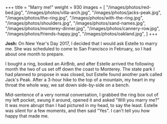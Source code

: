 +++
title = "Marry me!"
weight = 930
images = [
  "/images/photos/red-bed.jpg",
  "/images/photos/villa-arch.jpg",
  "/images/photos/jacks-peak.jpg",
  "/images/photos/the-ring.jpg",
  "/images/photos/with-the-ring.jpg",
  "/images/photos/shoulders.jpg",
  "/images/photos/sand-names.jpg",
  "/images/photos/monterey-dinner.jpg",
  "/images/photos/cannery-row.jpg",
  "/images/photos/friends-happy.jpg",
  "/images/photos/oakland.jpg",
]
+++

**Josh:** On New Year's Day 2017, I decided that I would ask Estelle to marry me. She was scheduled to come to San Francisco in February, so I had about one month to prepare.

I bought a ring, booked an AirBnb, and after Estelle arrived the following month the two of us set off down the coast to Monterey. The state park I had planned to propose in was closed, but Estelle found another park called Jack's Peak. After a 3-hour hike to the top of a mountain, my heart in my throat the whole way, we sat down side-by-side on a bench.

Mid-sentence of a very normal conversation, I grabbed the ring box out of my left pocket, swung it around, opened it and asked "Will you marry me?" It was more abrupt than I had pictured in my head, to say the least. Estelle was silent for a few moments, and then said "Yes". I can't tell you how happy that made me.
